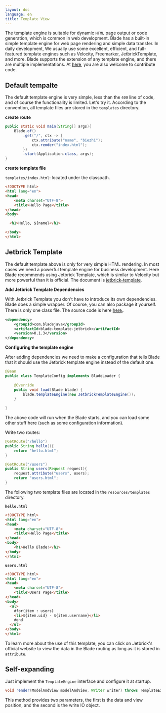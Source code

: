 ```yaml
---
layout: doc
language: en
title: Template View
---
```


The template engine is suitable for dynamic `HTML` page output or code generation, which is common in web development.
Blade has a built-in simple template engine for web page rendering and simple data transfer. In daily development,
We usually use some excellent, efficient, and full-featured template engines such as Velocity, Freemarker, JetbrickTemplate, and more.
Blade supports the extension of any template engine, and there are multiple implementations. At [here](https://github.com/lets-blade/blade-template-engines), you are also welcome to contribute code.

## Default tempalte

The default template engine is very simple, less than the `400` line of code, and of course the functionality is limited. Let's try it. According to the convention, all template files are stored in the `templates` directory.

**create route**

```java
public static void main(String[] args){
    Blade.of()
        .get("/", ctx -> {
            ctx.attribute("name", "biezhi");
            ctx.render("index.html");
        })
        .start(Application.class, args);
}
```

**create template file**

`templates/index.html`: located under the classpath.

```html
<!DOCTYPE html>
<html lang="en">
<head>
    <meta charset="UTF-8">
    <title>Hello Page</title>
</head>
<body>

  <h1>Hello, ${name}</h1>

</body>
</html>
```

## Jetbrick Template

The default template above is only for very simple HTML rendering. In most cases we need a powerful template engine for business development. Here Blade recommends using Jetbrick Template, which is similar to Velocity but more powerful than it is official. The document is [jetbrick-template](http://subchen.github.io/jetbrick-template/2x/overview.html).

**Add Jetbrick Template Dependencies**

With Jetbrick Template you don't have to introduce its own dependencies. Blade does a simple wrapper. Of course, you can also package it yourself. There is only one class file. The source code is here [here](https://github.com/lets-blade/blade-template-engines/blob/master/blade-template-jetbrick/src/main/java/com/blade/mvc/view/template/JetbrickTemplateEngine.java)。

```xml
<dependency>
    <groupId>com.bladejava</groupId>
    <artifactId>blade-template-jetbrick</artifactId>
    <version>0.1.3</version>
</dependency>
```

**Configuring the template engine**

After adding dependencies we need to make a configuration that tells Blade that it should use the Jetbrick template engine instead of the default one.

```java
@Bean
public class TemplateConfig implements BladeLoader {
    
    @Override
    public void load(Blade blade) {
        blade.templateEngine(new JetbrickTemplateEngine());
    }
    
}
```

The above code will run when the Blade starts, and you can load some other stuff here (such as some configuration information).

Write two routes:

```java
@GetRoute("/hello")
public String hello(){
    return "hello.html";
}

@GetRoute("/users")
public String users(Request request){
    request.attribute("users", users);
    return "users.html";
}
```

The following two template files are located in the `resources/templates` directory.

**`hello.html`**

```html
<!DOCTYPE html>
<html lang="en">
<head>
    <meta charset="UTF-8">
    <title>Hello Page</title>
</head>
<body>
    <h1>Hello Blade!</h1>
</body>
</html>
```

**`users.html`**

```html
<!DOCTYPE html>
<html lang="en">
<head>
    <meta charset="UTF-8">
    <title>Users Page</title>
</head>
<body>
  <ul>
    #for(item : users)
    <li>${item.uid} - ${item.username}</li>
    #end
  </ul>
</body>
</html>
```

To learn more about the use of this template, you can click on Jetbrick's official website to view the data in the Blade routing as long as it is stored in `attribute`.

## Self-expanding

Just implement the `TemplateEngine` interface and configure it at startup.

```java
void render(ModelAndView modelAndView, Writer writer) throws TemplateException;
```

This method provides two parameters, the first is the data and view position, and the second is the write IO object.